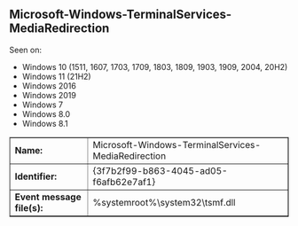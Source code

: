 ## Microsoft-Windows-TerminalServices-MediaRedirection

Seen on:
* Windows 10 (1511, 1607, 1703, 1709, 1803, 1809, 1903, 1909, 2004, 20H2)
* Windows 11 (21H2)
* Windows 2016
* Windows 2019
* Windows 7
* Windows 8.0
* Windows 8.1

<table border="1" class="docutils">
  <tbody>
    <tr>
      <td><b>Name:</b></td>
      <td>Microsoft-Windows-TerminalServices-MediaRedirection</td>
    </tr>
    <tr>
      <td><b>Identifier:</b></td>
      <td>{3f7b2f99-b863-4045-ad05-f6afb62e7af1}</td>
    </tr>
    <tr>
      <td><b>Event message file(s):</b></td>
      <td>%systemroot%\system32\tsmf.dll</td>
    </tr>
  </tbody>
</table>

&nbsp;

